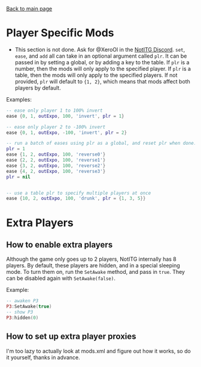 <head><title>Players | The Mirin Template</title></head>

[Back to main page](..)
# Player Specific Mods
* This section is not done. Ask for @XeroOl in the [NotITG Discord](https://uksrt.heysora.net/discord).
`set`, `ease`, and `add` all can take in an optional argument called `plr`.
It can be passed in by setting a global, or by adding a key to the table. If `plr` is a number, then the mods will only apply to the specified player. If `plr` is a table, then the mods will only apply to the specified players. If not provided, `plr` will default to `{1, 2}`, which means that mods affect both players by default.

Examples:
```lua
-- ease only player 1 to 100% invert
ease {0, 1, outExpo, 100, 'invert', plr = 1}

-- ease only player 2 to -100% invert
ease {0, 1, outExpo, -100, 'invert', plr = 2}

-- run a batch of eases using plr as a global, and reset plr when done.
plr = 1
ease {1, 2, outExpo, 100, 'reverse0'}
ease {2, 2, outExpo, 100, 'reverse1'}
ease {3, 2, outExpo, 100, 'reverse2'}
ease {4, 2, outExpo, 100, 'reverse3'}
plr = nil


-- use a table plr to specify multiple players at once
ease {10, 2, outExpo, 100, 'drunk', plr = {1, 3, 5}}
```

# Extra Players
## How to enable extra players
Although the game only goes up to 2 players, NotITG internally has 8 players. By default, these players are hidden, and in a special sleeping mode. To turn them on, run the `SetAwake` method, and pass in `true`. They can be disabled again with `SetAwake(false)`.

Example:
```lua
-- awaken P3
P3:SetAwake(true)
-- show P3
P3:hidden(0)
```

## How to set up extra player proxies
I'm too lazy to actually look at mods.xml and figure out how it works, so do it yourself, thanks in advance.
